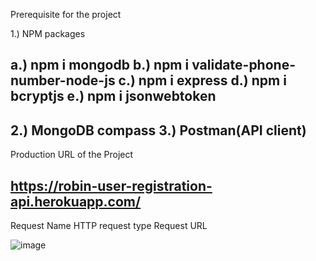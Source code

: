 Prerequisite for the project

1.) NPM packages

a.) npm i mongodb
b.) npm i validate-phone-number-node-js
c.) npm i express
d.) npm i bcryptjs
e.) npm i jsonwebtoken
------------------------------------------------------------------------------------
2.) MongoDB compass
3.) Postman(API client)
-----------------------------------------------------------------------------------
Production URL of the Project

https://robin-user-registration-api.herokuapp.com/
------------------------------------------------------------------------------------

Request Name 	HTTP request type	Request URL
		
		
		
		
		
		
		
		
![image](https://user-images.githubusercontent.com/36421233/131257336-35db8233-8cb3-4a0c-bc92-9b8380e00364.png)


